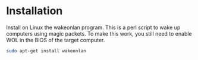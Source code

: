 # Installation

Install on Linux the wakeonlan program. This is a perl script to wake up computers using magic packets. To make this work, you still need to enable WOL in the BIOS of the target computer.

```sh
sudo apt-get install wakeonlan
```

